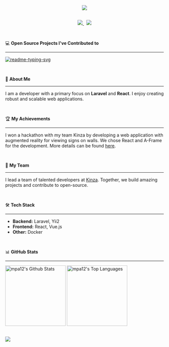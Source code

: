 <div align="center"><picture>
    <source media="(prefers-color-scheme: dark)" srcset="https://readme-typing-svg.demolab.com?font=Inter&weight=600&size=38&duration=3500&pause=1500&color=F7F7F7&center=true&vCenter=true&random=false&width=800&height=60&lines=Hi+there!+I'm+pigolitsyn_m%F0%9F%91%8B" />
    <img src="https://readme-typing-svg.demolab.com?font=Inter&weight=600&size=38&duration=3500&pause=1500&color=F7F7F7&center=true&vCenter=true&random=false&width=800&height=60&lines=Hi+there!+I'm+pigolitsyn_m%F0%9F%91%8B" />
  </picture>
</div>

<br>

<p align="center"> 
  <a href="https://t.me/pigolitsyn_m" target="_blank">
    <img src="https://img.shields.io/badge/telegram-%230077B5.svg?&style=for-the-badge&logo=telegram&logoColor=white" />
  </a>&nbsp;
  <a href="https://vk.com/pigolitsyn_m" target="_blank">
    <img src="https://img.shields.io/badge/vk-%230077B5.svg?&style=for-the-badge&logo=vk&logoColor=white" />
  </a>
</p>

<br>

💻 <b>Open Source Projects I've Contributed to</b>
<hr>
<p align="left">
  <a href="https://github.com/DenverCoder1/readme-typing-svg/pull/302">
    <img src="https://denvercoder1-github-readme-stats.vercel.app/api/pin/?username=DenverCoder1&repo=readme-typing-svg&theme=react&bg_color=1f222e&title_color=42b883&hide_border=true&icon_color=f8d866" alt="readme-typing-svg">
  </a>
</p>

<br>

📜 <b>About Me</b>
<hr>
<p align="left">
I am a developer with a primary focus on <b>Laravel</b> and <b>React</b>. I enjoy creating robust and scalable web applications.
</p>

<br>

🏆 <b>My Achievements</b>
<hr>
<p align="left">
I won a hackathon with my team Kinza by developing a web application with augmented reality for viewing signs on walls. We chose React and A-Frame for the development. More details can be found <a href="https://kinza-agency.ru/news/kinza-победила-в-it-конкурсе/">here</a>.
</p>

<br>

👥 <b>My Team</b>
<hr>
<p align="left">
I lead a team of talented developers at <a href="https://kinza-agency.ru">Kinza</a>. Together, we build amazing projects and contribute to open-source.
</p>

<br>

🛠️ <b>Tech Stack</b>
<hr>
<p align="left">
<ul>
  <li><b>Backend:</b> Laravel, Yii2</li>
  <li><b>Frontend:</b> React, Vue.js</li>
  <li><b>Other:</b> Docker</li>
</ul>
</p>

<br>

📊 <b>GitHub Stats</b>
<hr>

  <a href="https://github.com/anuraghazra/github-readme-stats"><img alt="mpa12's Github Stats" src="https://denvercoder1-github-readme-stats.vercel.app/api/?username=mpa12&show_icons=true&include_all_commits=true&count_private=true&theme=react&hide_border=true&bg_color=1F222E&title_color=F85D7F&icon_color=F8D866" height="192px"/></a>
  <a href="https://github.com/anuraghazra/github-readme-stats"><img alt="mpa12's Top Languages" src="https://denvercoder1-github-readme-stats.vercel.app/api/top-langs/?username=mpa12&langs_count=8&layout=compact&theme=react&hide_border=true&bg_color=1F222E&title_color=F85D7F&icon_color=F8D866&hide=Jupyter%20Notebook,Roff" height="192px"/></a>

<br>

<img src="https://komarev.com/ghpvc/?username=mpa12" />
